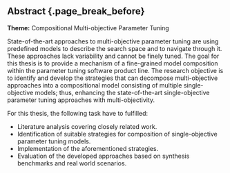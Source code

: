 ## Abstract {.page_break_before}

__Theme:__ Compositional Multi-objective Parameter Tuning

State-of-the-art approaches to multi-objective parameter tuning are using predefined models to describe the search space and to navigate through it. These approaches lack variability and cannot be finely tuned. The goal for this thesis is to provide a mechanism of a fine-grained model composition within the parameter tuning software product line.
The research objective is to identify and develop the strategies that can decompose multi-objective approaches into a compositional model consisting of multiple single-objective models; thus, enhancing the state-of-the-art single-objective parameter tuning approaches with multi-objectivity.

For this thesis, the following task have to fulfilled:

- Literature analysis covering closely related work.
- Identification of suitable strategies for composition of single-objective parameter tuning models.
- Implementation of the aforementioned strategies.
- Evaluation of the developed approaches based on synthesis benchmarks and real world scenarios.
